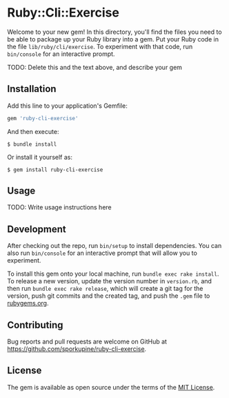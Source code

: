# Ruby::Cli::Exercise

Welcome to your new gem! In this directory, you'll find the files you need to be able to package up your Ruby library into a gem. Put your Ruby code in the file `lib/ruby/cli/exercise`. To experiment with that code, run `bin/console` for an interactive prompt.

TODO: Delete this and the text above, and describe your gem

## Installation

Add this line to your application's Gemfile:

```ruby
gem 'ruby-cli-exercise'
```

And then execute:

    $ bundle install

Or install it yourself as:

    $ gem install ruby-cli-exercise

## Usage

TODO: Write usage instructions here

## Development

After checking out the repo, run `bin/setup` to install dependencies. You can also run `bin/console` for an interactive prompt that will allow you to experiment.

To install this gem onto your local machine, run `bundle exec rake install`. To release a new version, update the version number in `version.rb`, and then run `bundle exec rake release`, which will create a git tag for the version, push git commits and the created tag, and push the `.gem` file to [rubygems.org](https://rubygems.org).

## Contributing

Bug reports and pull requests are welcome on GitHub at https://github.com/sporkupine/ruby-cli-exercise.

## License

The gem is available as open source under the terms of the [MIT License](https://opensource.org/licenses/MIT).
